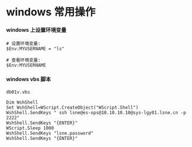 # windows 常用操作
#### windows 上设置环境变量

```
# 设置环境变量:
$Env:MYUSERNAME = "ls"

# 查看环境变量:
$Env:MYUSERNAME
```

#### windows vbs 脚本

```vbs
db01v.vbs

Dim WshShell
Set WshShell=WScript.CreateObject("WScript.Shell") 
WshShell.SendKeys " ssh lsne@es-ops@10.10.10.10@sys-lgy01.lsne.cn -p 2222"
WshShell.SendKeys "{ENTER}"
WScript.Sleep 1000
WshShell.SendKeys "lsne.password"
WshShell.SendKeys "{ENTER}"
```
